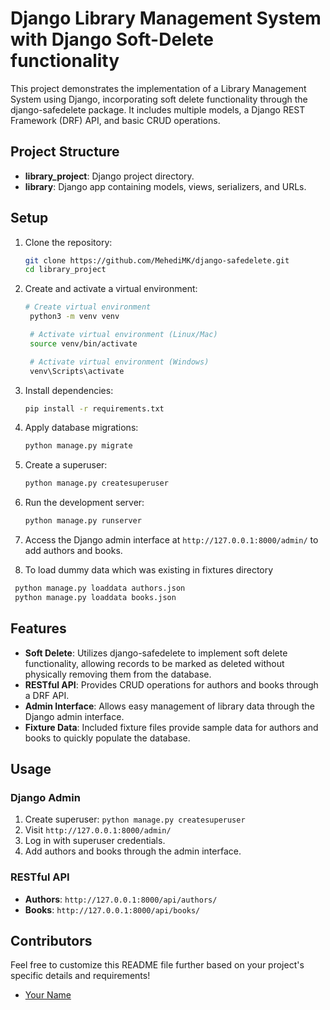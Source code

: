 # Django Library Management System with Django Soft-Delete functionality

This project demonstrates the implementation of a Library Management System using Django, incorporating soft delete functionality through the django-safedelete package. It includes multiple models, a Django REST Framework (DRF) API, and basic CRUD operations.

## Project Structure

- **library_project**: Django project directory.
- **library**: Django app containing models, views, serializers, and URLs.

## Setup

1. Clone the repository:

    ```bash
    git clone https://github.com/MehediMK/django-safedelete.git
    cd library_project
    ```

2. Create and activate a virtual environment:
   ```bash
   # Create virtual environment
    python3 -m venv venv

    # Activate virtual environment (Linux/Mac)
    source venv/bin/activate

    # Activate virtual environment (Windows)
    venv\Scripts\activate

   ```

3. Install dependencies:

    ```bash
    pip install -r requirements.txt
    ```

4. Apply database migrations:

    ```bash
    python manage.py migrate
    ```

5. Create a superuser:

    ```bash
    python manage.py createsuperuser
    ```

6. Run the development server:

    ```bash
    python manage.py runserver
    ```

7. Access the Django admin interface at `http://127.0.0.1:8000/admin/` to add authors and books.

8.  To load dummy data which was existing in fixtures directory
   ```bash
    python manage.py loaddata authors.json
    python manage.py loaddata books.json
   ```

## Features

- **Soft Delete**: Utilizes django-safedelete to implement soft delete functionality, allowing records to be marked as deleted without physically removing them from the database.
- **RESTful API**: Provides CRUD operations for authors and books through a DRF API.
- **Admin Interface**: Allows easy management of library data through the Django admin interface.
- **Fixture Data**: Included fixture files provide sample data for authors and books to quickly populate the database.

## Usage

### Django Admin

1. Create superuser: `python manage.py createsuperuser`
2. Visit `http://127.0.0.1:8000/admin/`
3. Log in with superuser credentials.
4. Add authors and books through the admin interface.

### RESTful API

- **Authors**: `http://127.0.0.1:8000/api/authors/`
- **Books**: `http://127.0.0.1:8000/api/books/`

## Contributors
Feel free to customize this README file further based on your project's specific details and requirements!
- [Your Name](https://github.com/your-username)


